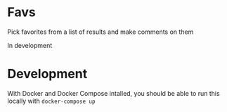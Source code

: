 # Favs
Pick favorites from a list of results and make comments on them

In development

# Development

With Docker and Docker Compose intalled, you should be able to run this locally with `docker-compose up`
